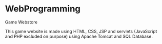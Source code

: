 # WebProgramming
Game Webstore 

This game website is made using HTML, CSS, JSP and servlets (JavaScript and PHP excluded on purpose) using Apache Tomcat and SQL Database.
